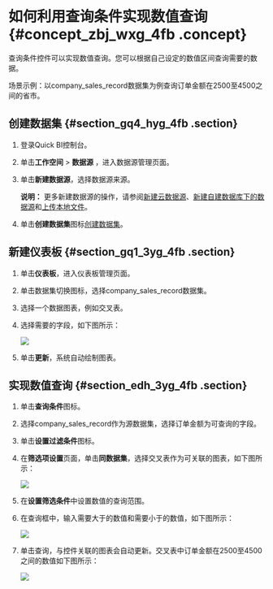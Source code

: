 # 如何利用查询条件实现数值查询 {#concept_zbj_wxg_4fb .concept}

查询条件控件可以实现数值查询。您可以根据自己设定的数值区间查询需要的数据。

场景示例：以company\_sales\_record数据集为例查询订单金额在2500至4500之间的省市。

## 创建数据集 {#section_gq4_hyg_4fb .section}

1.  登录Quick BI控制台。
2.  单击**工作空间** \> **数据源** ，进入数据源管理页面。
3.  单击**新建数据源**，选择数据源来源。

    **说明：** 更多新建数据源的操作，请参阅[新建云数据源](../../../../cn.zh-CN/用户指南/数据建模/管理数据源/新建云数据源.md#)、[新建自建数据库下的数据源](../../../../cn.zh-CN/用户指南/数据建模/管理数据源/新建自建数据库下的数据源.md#)和[上传本地文件](../../../../cn.zh-CN/用户指南/数据建模/管理数据源/上传本地文件.md#)。

4.  单击**创建数据集**图标[创建数据集](../../../../cn.zh-CN/用户指南/数据建模/管理数据集/创建数据集.md#)。

## 新建仪表板 {#section_gq1_3yg_4fb .section}

1.  单击**仪表板**，进入仪表板管理页面。
2.  单击数据集切换图标，选择company\_sales\_record数据集。
3.  选择一个数据图表，例如交叉表。
4.  选择需要的字段，如下图所示：

    ![](http://static-aliyun-doc.oss-cn-hangzhou.aliyuncs.com/assets/img/24378/154356695632136_zh-CN.png)

5.  单击**更新**，系统自动绘制图表。

## 实现数值查询 {#section_edh_3yg_4fb .section}

1.  单击**查询条件**图标。
2.  选择company\_sales\_record作为源数据集，选择订单金额为可查询的字段。
3.  单击**设置过滤条件**图标。
4.  在**筛选项设置**页面，单击**同数据集**，选择交叉表作为可关联的图表，如下图所示：

    ![](http://static-aliyun-doc.oss-cn-hangzhou.aliyuncs.com/assets/img/9193/154356695611476_zh-CN.png)

5.  在**设置筛选条件**中设置数值的查询范围。
6.  在查询框中，输入需要大于的数值和需要小于的数值，如下图所示：

    ![](http://static-aliyun-doc.oss-cn-hangzhou.aliyuncs.com/assets/img/24378/154356695632137_zh-CN.png)

7.  单击查询，与控件关联的图表会自动更新。交叉表中订单金额在2500至4500之间的数值如下图所示：

    ![](http://static-aliyun-doc.oss-cn-hangzhou.aliyuncs.com/assets/img/24378/154356695632138_zh-CN.png)


